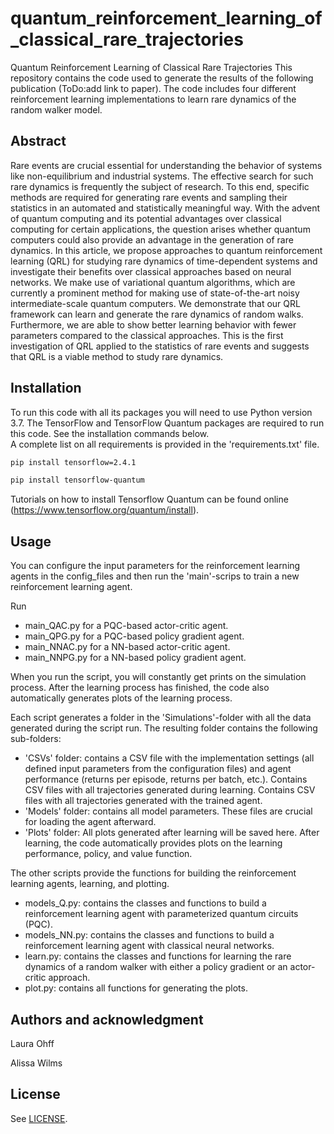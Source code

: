 # quantum_reinforcement_learning_of_classical_rare_trajectories
Quantum Reinforcement Learning of Classical Rare Trajectories
This repository contains the code used to generate the results of the following publication (ToDo:add link to paper). The code includes four different reinforcement learning implementations to learn rare dynamics of the random walker model.

## Abstract
Rare events are crucial essential for understanding the behavior of systems like non-equilibrium and industrial systems. The effective search for such rare dynamics is frequently the subject of research. To this end, specific methods are required for generating rare events and sampling their statistics in an automated and statistically meaningful way. With the advent of quantum computing and its potential advantages over classical computing for certain applications, the question arises whether quantum computers could also provide an advantage in the generation of rare dynamics. In this article, we propose approaches to quantum reinforcement learning (QRL) for studying rare dynamics of time-dependent systems and  investigate their benefits over classical approaches based on neural networks. We make use of variational quantum algorithms, which are currently a prominent method for making use of state-of-the-art noisy intermediate-scale quantum computers. We demonstrate that our QRL framework can learn and generate the rare dynamics of random walks. Furthermore, we are able to show better learning behavior with fewer parameters compared to the classical approaches. This is the first investigation of QRL applied to the statistics of rare events and suggests that QRL is a viable method to study rare dynamics.

## Installation
To run this code with all its packages you will need to use Python version 3.7. The TensorFlow and TensorFlow Quantum packages are required to run this code. See the installation commands below.\
A complete list on all requirements is provided in the 'requirements.txt' file.

```bash
pip install tensorflow=2.4.1
```

```bash
pip install tensorflow-quantum
```

Tutorials on how to install Tensorflow Quantum can be found online (https://www.tensorflow.org/quantum/install).

## Usage
You can configure the input parameters for the reinforcement learning agents in the config_files and then run the 'main'-scrips to train a new reinforcement learning agent.

Run
* main_QAC.py for a PQC-based actor-critic agent.
* main_QPG.py for a PQC-based policy gradient agent.
* main_NNAC.py for a NN-based actor-critic agent.
* main_NNPG.py for a NN-based policy gradient agent.

When you run the script, you will constantly get prints on the simulation process. After the learning process has finished, the code also automatically generates plots of the learning process.

Each script generates a folder in the 'Simulations'-folder with all the data generated during the script run. The resulting folder contains the following sub-folders:
* 'CSVs' folder: contains a CSV file with the implementation settings (all defined input parameters from the configuration files) and agent performance (returns per episode, returns per batch, etc.). Contains CSV files with all trajectories generated during learning. Contains CSV files with all trajectories generated with the trained agent.
* 'Models' folder: contains all model parameters. These files are crucial for loading the agent afterward.
* 'Plots' folder: All plots generated after learning will be saved here. After learning, the code automatically provides plots on the learning performance, policy, and value function.

The other scripts provide the functions for building the reinforcement learning agents, learning, and plotting.
* models_Q.py: contains the classes and functions to build a reinforcement learning agent with parameterized quantum circuits (PQC).
* models_NN.py: contains the classes and functions to build a reinforcement learning agent with classical neural networks.
* learn.py: contains the classes and functions for learning the rare dynamics of a random walker with either a policy gradient or an actor-critic approach.
* plot.py: contains all functions for generating the plots.

## Authors and acknowledgment

Laura Ohff

Alissa Wilms

## License

See [LICENSE](./LICENSE.md).
